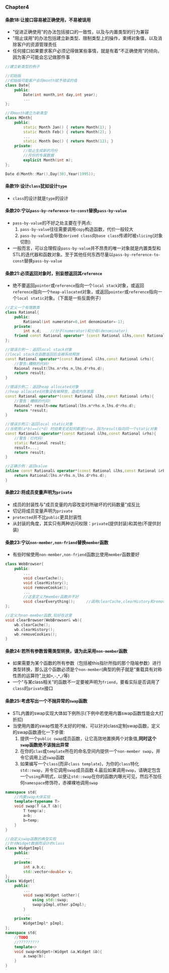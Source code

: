 ### Chapter4


#### 条款18:让接口容易被正确使用，不易被误用

* "促进正确使用"的办法包括接口的一致性，以及与内置类型的行为兼容
* "阻止误用"的办法包括建立新类型、限制类型上的操作，束缚对象值，以及消除客户的资源管理责任
* 任何接口如果要求客户必须记得做某些事情，就是有着“不正确使用”的倾向，因为客户可能会忘记做那件事

```cpp
//建立新类型的例子

//初始版
//初始版可能客户会将month赋予错误的值
class Date{
    public:
        Date(int month,int day,int year);
        ...
};

//将month建立为新类型
class MOnth{
    public:
        static Month Jan() { return Month(1); }
        static Month Feb() { return Month(2); }
        ...
        static Month Dec() { return Month(12); }
    private:
        //阻止生成新的月份
        //月份的专属数据
        explicit Month(int m);
};

Date d(Month::Mar(),Day(30),Year(1995));
```

#### 条款19:设计`class`犹如设计`type`

* `class`的设计就是`type`的设计


#### 条款20:宁以`pass-by-reference-to-const`替换`pass-by-value`

* `pass-by-value`的不好之处主要在于两点:
    1. `pass-by-value`往往需要调用`copy`构造函数，代价一般较大
    2. `pass-by-value`会导致`derived class`向`base class`传递时被`slicing`(对象切割)
* 一般而言，可以合理假设`pass-by-value`并不昂贵的唯一对象就是内置类型和STL的迭代器和函数对象。至于其他任何东西尽量以`pass-by-reference-to-const`替换`pass-by-value`

#### 条款21:必须返回对象时，别妄想返回其`reference`

* 绝不要返回`pointer`或`reference`指向一个`local stack`对象，或返回`reference`指向一个`heap-allocated`对象，或返回`pointer`或`reference`指向一个`local static`对象。（下面是一些反面例子）

```cpp
//定义一个有理数类
class Rational{
    public:
        Rational(int numerator=0,int denominator=-1);
    private:
        int n,d;    //分子(numerator)和分母(denominator)
    friend const Rational operator* (const Rational &lhs,const Rational &rhs);
};

//错误示例一：返回local stack对象
//local stack在函数返回后会被系统释放
const Rational operator*(const Rational &lhs,const Rational &rhs){
    //警告:糟糕的代码!
    Raional result(lhs.n*rhs.n,lhs.d*rhs.d);
    return result;
}

//错误示例二：返回heap allocated对象
//heap allocated对象没有被释放，造成内存泄露
const Rational operator*(const Rational &lhs,const Rational &rhs){
    //警告：糟糕的代码!
    Raional* result=new Rational(lhs.n*rhs.n,lhs.d*rhs.d);
    return *result;
}

//错误示例三:返回local static对象
//当使用(a*b)==(c*d) 时结果无论如何都是true，因为result指向同一个static对象
const Rational& operator*(const Rational &lhs,const Rational &rhs){
    //警告：烂代码!
    static Rational result;
    result=...;
    return result;
}

//正确示例：返回value
inline const Rational& operator*(const Rational &lhs,const Rational &rhs){
    return Rational(lhs.n*rhs.n,lhs.d*rhs.d);
}
```

#### 条款22:将成员变量声明为`private`

* 成员的封装性与"成员变量的内容改变时所破坏的代码数量"成反比
* 切记将成员变量声明为`private`
* `protected`并不比`public`更具封装性
* 从封装的角度，其实只有两种访问权限：`private`(提供封装)和其他(不提供封装)

#### 条款23:宁以`non-member,non-friend`替换`member`函数

* 有些时候使用`non-member,non-friend`函数比使用`member`函数要好

```cpp
class WebBrowser{
    public:
        ...
        void clearCache();
        void clearHistory();
        void removeCookie();
        ...
        //这里定义为member函数并不好
        void clearEverything();     //调用clearCache,clearHistory和removeCookies
};

//定义为non-member函数,较好在这里
void clearBrowser(WebBrowser& wb){
    wb.clearCache();
    wb.clearHistory();
    wb.removeCookies();
}
```

#### 条款24:若所有参数皆需类型转换，请为此采用`non-member`函数

* 如果需要为某个函数的所有参数（包括被this指针所指的那个隐喻参数）进行类型转换，那么这个函数必须是个`non-member`(典型的例子就是“重载具有对称性质的运算符”,比如`+`,`-`,`*`,`/`等)
* 一个“与某class相关”的函数不一定要被声明为`friend`，要看实际是否调用了`class`的`private`接口

#### 条款25:考虑写出一个不抛异常的`swap`函数

* STL内置的swap实现大体如下例所示(下例中若使用内置swap函数性能会大打折扣)
* 当使用内置的swap性能不太好的时候，可以针对class定制swap函数，定义的swap函数遵化一下步骤:
    1. 提供一个`public swap`成员函数，让它高效地置换两个对象值,**同时这个`swap`函数绝不该抛出异常**
    2. 在你的`clas`或`template`所在的命名空间内提供一个`non-member swap`，并令它调用上述`swap`函数
    3. 如果编写一个`class`(而非`class template`)，为你的`class`特化`std::swap`，并令它调用`swap`成员函数
    4.最后如果调用`swap`，请确定包含一个`using`声明式，以便让`std::swap`在你的函数内曝光可见，然后不加任何`namespace`修饰符，赤裸裸地调用`swap`

```cpp
namespace std{
    //内置swap大体实现
    template<typename T>
    void swap(T &a,T &b){
        T temp(a);
        a=b;
        b=temp;
    }
}

//自定义swap函数的典型实现
//针对Widget数据而设计的class
class WidgetImpl{
    public:
        ...
    private:
        int a,b,c;
        std::vector<double> v;
};
class Widget{
    public:
        ...
        void swap(Widget &other){
            using std::swap;
            swap(pImpl,other.pImpl);
        }
        ...
    private:
        WidgetImpl* pImpl;
};
namespace std{
    //TODO
    //?????????
    template<>
    void swap<Widget>(Widget &a,Widget &b){
        a.swap(b);
    }
}
```